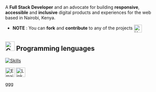 
A **Full Stack Developer**  and an advocate for building **responsive**, **accessible** and **inclusive** digital products and experiences for the web based in Nairobi, Kenya. 
- **NOTE** : You can **fork** and **contribute** to any of the projects <img src="https://raw.githubusercontent.com/Tarikul-Islam-Anik/Animated-Fluent-Emojis/master/Emojis/Hand%20gestures/Handshake.png" alt="Handshake" width="25" height="25" align="center" />


## <img src="https://github.com/Tarikul-Islam-Anik/Animated-Fluent-Emojis/blob/master/Emojis/Objects/Desktop%20Computer.png" alt="Computer" width="30" height="30" /> **Programming lenguages**  
[![Skills](https://skillicons.dev/icons?i=html,css,java,py,js,ts,react,nextjs,mysql,php,postgres,linux,docker,fastapi,stackoverflow&perline=13)](#)


</a> <a href="mailto:alexfarrerodev@gmail.com" title="Email"><img alt="Email" src="https://img.shields.io/badge/Gmail-D14836?style=for-the-badge&logo=gmail&logoColor=white" height="30" align="center"/></a> </a> <a href="https://www.linkedin.com/in/john-mwendwa/"><img  alt="LinkedIn" title="LinkedIn" src="https://img.shields.io/static/v1?message=LinkedIn&logo=linkedin&label=&color=0077B5&logoColor=white&labelColor=&style=for-the-badge" height="30" align="center" /></a> 

ggg
